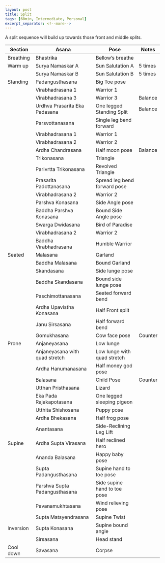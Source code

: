 ```yaml
---
layout: post
title: Split
tags: [60min, Intermediate, Personal]
excerpt_separator: <!--more-->
---
```


A split sequence will build up towards those front and middle splits.
<!--more-->

| Section | Asana | Pose | Notes |
| ------ | ------ | ------ | ------ |
| Breathing | Bhastrika | Bellow’s breathe
| Warm up | Surya Namaskar A | Sun Salutation A | 5 times |
| | Surya Namaskar B | Sun Salutation B | 5 times |
| Standing | Padangusthasana | Big Toe pose
| | Virabhadrasana 1 | Warrior 1
| | Virabhadrasana 3 | Warrior 3 | Balance
| | Urdhva Prasarita Eka Padasana | One legged Standing Split | Balance
| | Parsvottanasana | Single leg bend forward
| | Virabhadrasana 1 | Warrior 1
| | Virabhadrasana 2 | Warrior 2
| | Ardha Chandrasana | Half moon pose | Balance
| | Trikonasana | Triangle
| | Parivrtta Trikonasana | Revolved Triangle
| | Prasarita Padottanasana | Spread leg bend forward pose
| | Virabhadrasana 2 | Warrior 2
| | Parshva Konasana | Side Angle pose
| | Baddha Parshva Konasana | Bound Side Angle pose
| | Swarga Dwidasana | Bird of Paradise
| | Virabhadrasana 2 | Warrior 2
| | Baddha Virabhadrasana | Humble Warrior
| Seated | Malasana | Garland
| | Baddha Malasana | Bound Garland
| | Skandasana | Side lunge pose
| | Baddha Skandasana | Bound side lunge pose
| | Paschimottanasana | Seated forward bend
| | Ardha Upavistha Konasana | Half Front split
| | Janu Sirsasana | Half forward bend
| | Gomukhasana | Cow face pose | Counter
| Prone | Anjaneyasana | Low lunge
| | Anjaneyasana with quad stretch | Low lunge with quad stretch
| | Ardha Hanumanasana | Half money god pose
| | Balasana | Child Pose | Counter
| | Utthan Pristhasana | Lizard
| | Eka Pada Rajakapotasana | One legged sleeping pigeon
| | Utthita Shishosana | Puppy pose
| | Ardha Bhekasana | Half frog pose
| | Anantasana | Side-Reclining Leg Lift
| Supine | Ardha Supta Virasana | Half reclined hero
| | Ananda Balasana | Happy baby pose
| | Supta Padangusthasana | Supine hand to toe pose
| | Parshva Supta Padangusthasana | Side supine hand to toe pose
| | Pavanamukhtasana | Wind relieving pose
| | Supta Matsyendrasana | Supine Twist
| Inversion | Supta Konasana | Supine bound angle
| | Sirsasana | Head stand
| Cool down | Savasana | Corpse
